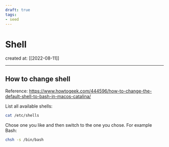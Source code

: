 ```yaml
---
draft: true
tags: 
- seed
---
```


# Shell

created at: [[2022-08-11]]

---

## How to change shell

Reference: https://www.howtogeek.com/444596/how-to-change-the-default-shell-to-bash-in-macos-catalina/

List all available shells:

```sh
cat /etc/shells
```

Chose one you like and then switch to the one you chose. For example Bash:

```sh
chsh -s /bin/bash
```
